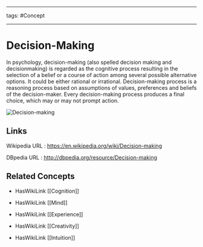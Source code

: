 




---

tags: #Concept

---
# Decision-Making


In psychology, decision-making (also spelled decision making and decisionmaking) is regarded as the cognitive process resulting in the selection of a belief or a course of action among several possible alternative options. It could be either rational or irrational. Decision-making process is a reasoning process based on assumptions of values, preferences and beliefs of the decision-maker. Every decision-making process produces a final choice, which may or may not prompt action.

![Decision-making](http://commons.wikimedia.org/wiki/Special:FilePath/Wikipedia_article-creation-2.svg?width=300)


## Links


Wikipedia URL : https://en.wikipedia.org/wiki/Decision-making

DBpedia URL : http://dbpedia.org/resource/Decision-making


## Related Concepts


- HasWikiLink [[Cognition]]

- HasWikiLink [[Mind]]

- HasWikiLink [[Experience]]

- HasWikiLink [[Creativity]]

- HasWikiLink [[Intuition]]